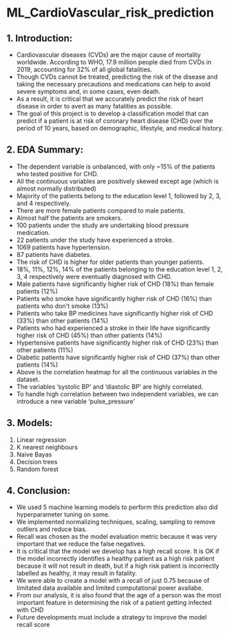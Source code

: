 # ML_CardioVascular_risk_prediction
## 1. Introduction:
* Cardiovascular diseases (CVDs) are the major cause of mortality worldwide. According to WHO, 17.9 million people died from CVDs in 2019,     accounting for 32% of all global fatalities.
* Though CVDs cannot be treated, predicting the risk of the disease and taking the necessary precautions and medications can help to avoid     severe symptoms and, in some cases, even death.
* As a result, it is critical that we accurately predict the risk of heart disease in order to avert as many fatalities as possible.
* The goal of this project is to develop a classification model that can predict if a patient is at risk of coronary heart disease (CHD)       over the period of 10 years, based on demographic, lifestyle, and medical history.

## 2. EDA Summary:
* The dependent variable is unbalanced, with only ~15% of the patients who tested positive for CHD.
* All the continuous variables are positively skewed except age (which is almost normally distributed)
* Majority of the patients belong to the education level 1, followed by 2, 3, and 4 respectively.
* There are more female patients compared to male patients.
* Almost half the patients are smokers.
* 100 patients under the study are undertaking blood pressure medication.
* 22 patients under the study have experienced a stroke.
* 1069 patients have hypertension.
* 87 patients have diabetes.
* The risk of CHD is higher for older patients than younger patients.
* 18%, 11%, 12%, 14% of the patients belonging to the education level 1, 2, 3, 4 respectively were eventually diagnosed with CHD.
* Male patients have significantly higher risk of CHD (18%) than female patients (12%)
* Patients who smoke have significantly higher risk of CHD (16%) than patients who don't smoke (13%)
* Patients who take BP medicines have significantly higher risk of CHD (33%) than other patients (14%)
* Patients who had experienced a stroke in their life have significantly higher risk of CHD (45%) than other patients (14%)
* Hypertensive patients have significantly higher risk of CHD (23%) than other patients (11%)
* Diabetic patients have significantly higher risk of CHD (37%) than other patients (14%)
* Above is the correlation heatmap for all the continuous variables in the dataset.
* The variables ‘systolic BP’ and ‘diastolic BP’ are highly correlated.
* To handle high correlation between two independent variables, we can introduce a new variable ‘pulse_pressure’

## 3. Models:
1) Linear regression
2) K nearest neighbours
3) Naive Bayas
4) Decision trees
5) Random forest
   
## 4. Conclusion:
* We used 5 machine learning models to perform this prediction also did hyperparameter tuning on some.
* We implemented normalizing techniques, scaling, sampling to remove outliers and reduce bias.
* Recall was chosen as the model evaluation metric because it was very important that we reduce the false negatives.
* It is critical that the model we develop has a high recall score. It is OK if the model incorrectly identifies a healthy patient as a     high risk patient because it will not result in death, but if a high risk patient is incorrectly labelled as healthy, it may result in    fatality.
* We were able to create a model with a recall of just 0.75 because of limitated data available and limited computational power availabe.
* From our analysis, it is also found that the age of a person was the most important feature in determining the risk of a patient          getting infected with CHD
* Future developments must include a strategy to improve the model recall score
